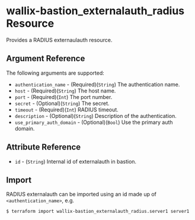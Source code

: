 # wallix-bastion_externalauth_radius Resource

Provides a RADIUS externaulauth resource.

## Argument Reference

The following arguments are supported:

* `authentication_name` - (Required)(`String`) The authentication name.
* `host` - (Required)(`String`) The host name.
* `port` - (Required)(`Int`) The port number.
* `secret` - (Optional)(`String`) The secret.
* `timeout` - (Required)(`Int`) RADIUS timeout.
* `description` - (Optional)(`String`) Description of the authentication.
* `use_primary_auth_domain` - (Optional)(`Bool`) Use the primary auth domain.

## Attribute Reference

* `id` - (`String`) Internal id of externalauth in bastion.

## Import

RADIUS externalauth can be imported using an id made up of `<authentication_name>`, e.g.

```
$ terraform import wallix-bastion_externalauth_radius.server1 server1
```

